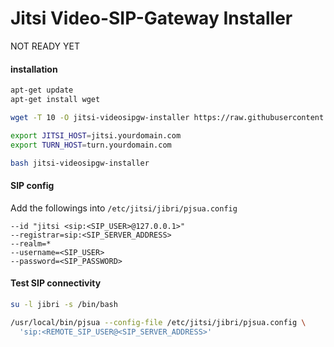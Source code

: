 # Jitsi Video-SIP-Gateway Installer

NOT READY YET

#### installation

```bash
apt-get update
apt-get install wget

wget -T 10 -O jitsi-videosipgw-installer https://raw.githubusercontent.com/jitsi-contrib/installers/main/jitsi-videosipgw/jitsi-videosipgw-installer

export JITSI_HOST=jitsi.yourdomain.com
export TURN_HOST=turn.yourdomain.com

bash jitsi-videosipgw-installer
```

#### SIP config

Add the followings into `/etc/jitsi/jibri/pjsua.config`

```
--id "jitsi <sip:<SIP_USER>@127.0.0.1>"
--registrar=sip:<SIP_SERVER_ADDRESS>
--realm=*
--username=<SIP_USER>
--password=<SIP_PASSWORD>
```

#### Test SIP connectivity

```bash
su -l jibri -s /bin/bash

/usr/local/bin/pjsua --config-file /etc/jitsi/jibri/pjsua.config \
  'sip:<REMOTE_SIP_USER@<SIP_SERVER_ADDRESS>'
```
